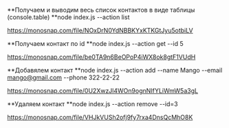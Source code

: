 **Получаем и выводим весь список контактов в виде таблицы (console.table)
**node index.js --action list

https://monosnap.com/file/NOxDrN0YdNBBKYxKTKGtJyu5otbiLV


**Получаем контакт по id
**node index.js --action get --id 5

https://monosnap.com/file/be0TA9n6BeOPoP4iWX8ok8gtF1VUdH


**Добавялем контакт
**node index.js --action add --name Mango --email mango@gmail.com --phone 322-22-22

https://monosnap.com/file/0U2XwzJl4WOn9ognNIfYLiWmW5a3gL

**Удаляем контакт
**node index.js --action remove --id=3

https://monosnap.com/file/VHJkVUSh2ofj9fy7rxa4DnsQcMhO8K